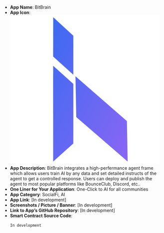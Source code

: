 - **App Name**: BitBrain
- **App Icon**: ![BitBrain Logo](bitbrain_logo.png)
- **App Description**: BitBrain integrates a high-perfermance agent frame which allows users train AI by any data and set detailed instructs of the agent to get a controlled response. Users can deploy and publish the agent to most popular platforms like BounceClub, Discord, etc..
- **One Liner for Your Application**: One-Click to AI for all communities
- **App Category**:  SocialFi, AI
- **App Link**: [In development]
- **Screenshots / Picture / Banner**: [In development]
- **Link to App’s GitHub Repository**: [In development]
- **Smart Contract Source Code**: 
  ``` 
  In development
  ```